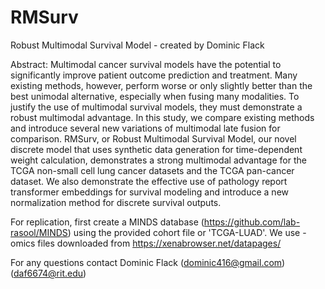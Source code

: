# RMSurv
Robust Multimodal Survival Model - created by Dominic Flack

Abstract: Multimodal cancer survival models have the potential to significantly improve patient outcome prediction and treatment. Many existing methods, however, perform worse or only slightly better than the best unimodal alternative, especially when fusing many modalities. To justify the use of multimodal survival models, they must demonstrate a robust multimodal advantage. In this study, we compare existing methods and introduce several new variations of multimodal late fusion for comparison. RMSurv, or Robust Multimodal Survival Model, our novel discrete model that uses synthetic data generation for time-dependent weight calculation, demonstrates a strong multimodal advantage for the TCGA non-small cell lung cancer datasets and the TCGA pan-cancer dataset. We also demonstrate the effective use of pathology report transformer embeddings for survival modeling and introduce a new normalization method for discrete survival outputs.

For replication, first create a MINDS database (https://github.com/lab-rasool/MINDS) using the provided cohort file or 'TCGA-LUAD'.
We use -omics files downloaded from https://xenabrowser.net/datapages/

For any questions contact Dominic Flack (dominic416@gmail.com) (daf6674@rit.edu)
